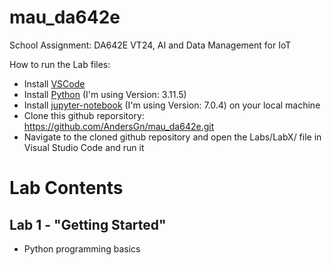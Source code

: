 # mau_da642e
School Assignment: DA642E VT24, AI and Data Management for IoT

How to run the Lab files:

* Install [VSCode](https://code.visualstudio.com/)
* Install [Python](https://www.python.org/) (I'm using Version: 3.11.5)
* Install [jupyter-notebook](https://jupyter.org/install#jupyter-notebook) (I'm using Version: 7.0.4) on your local machine
* Clone this github reporsitory: https://github.com/AndersGn/mau_da642e.git
* Navigate to the cloned github repository and open the Labs/LabX/ file in Visual Studio Code and run it

#  Lab Contents

## Lab 1 - "Getting Started"
* Python programming basics

